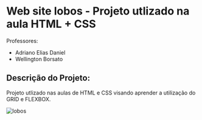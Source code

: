 # Web site lobos - Projeto utlizado na aula HTML + CSS

Professores: 
* Adriano Elias Daniel
* Wellington Borsato

## Descrição do Projeto:       

Projeto utlizado nas aulas de HTML e CSS visando aprender a utilização do GRID e FLEXBOX.    

![lobos](https://user-images.githubusercontent.com/38328964/235322810-14d1221f-e545-46a3-8286-fe79ed22ae78.png)
